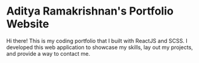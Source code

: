 # Aditya Ramakrishnan's Portfolio Website

Hi there! This is my coding portfolio that I built with ReactJS and SCSS. I developed this web application to showcase my skills, lay out my projects, and provide a way to contact me.





